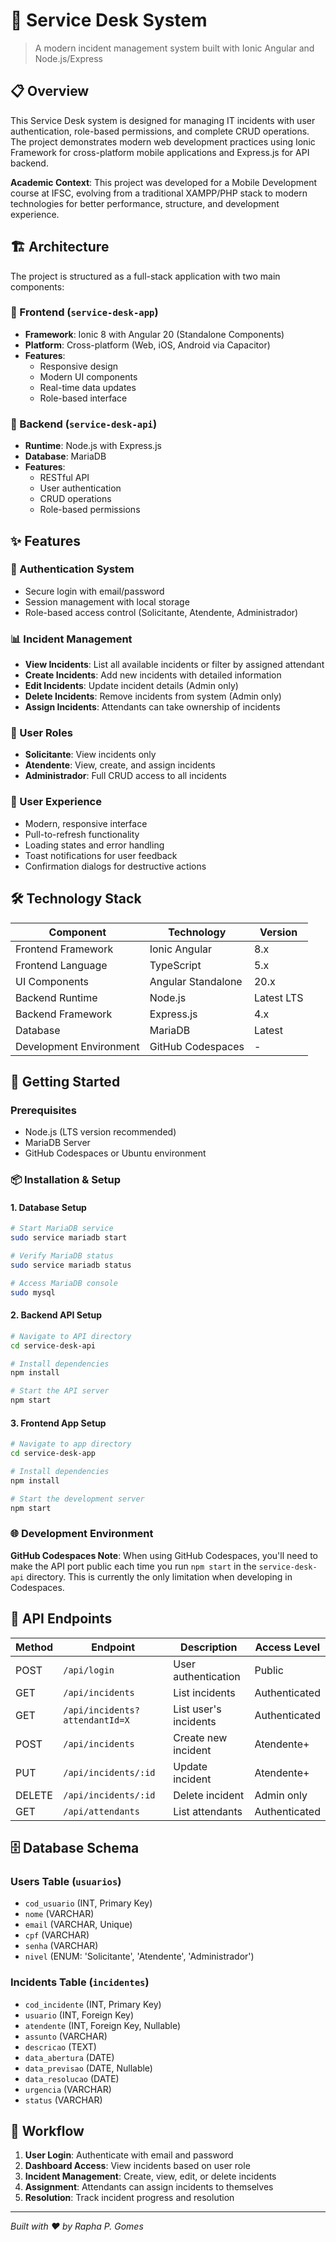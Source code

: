 # 🎫 Service Desk System

> A modern incident management system built with Ionic Angular and Node.js/Express

## 📋 Overview

This Service Desk system is designed for managing IT incidents with user authentication, role-based permissions, and complete CRUD operations. The project demonstrates modern web development practices using Ionic Framework for cross-platform mobile applications and Express.js for API backend.

**Academic Context**: This project was developed for a Mobile Development course at IFSC, evolving from a traditional XAMPP/PHP stack to modern technologies for better performance, structure, and development experience.

## 🏗️ Architecture

The project is structured as a full-stack application with two main components:

### 📱 Frontend (`service-desk-app`)
- **Framework**: Ionic 8 with Angular 20 (Standalone Components)
- **Platform**: Cross-platform (Web, iOS, Android via Capacitor)
- **Features**: 
  - Responsive design
  - Modern UI components
  - Real-time data updates
  - Role-based interface

### 🔧 Backend (`service-desk-api`)
- **Runtime**: Node.js with Express.js
- **Database**: MariaDB
- **Features**:
  - RESTful API
  - User authentication
  - CRUD operations
  - Role-based permissions

## ✨ Features

### 🔐 Authentication System
- Secure login with email/password
- Session management with local storage
- Role-based access control (Solicitante, Atendente, Administrador)

### 📊 Incident Management
- **View Incidents**: List all available incidents or filter by assigned attendant
- **Create Incidents**: Add new incidents with detailed information
- **Edit Incidents**: Update incident details (Admin only)
- **Delete Incidents**: Remove incidents from system (Admin only)
- **Assign Incidents**: Attendants can take ownership of incidents

### 👥 User Roles
- **Solicitante**: View incidents only
- **Atendente**: View, create, and assign incidents
- **Administrador**: Full CRUD access to all incidents

### 🎨 User Experience
- Modern, responsive interface
- Pull-to-refresh functionality
- Loading states and error handling
- Toast notifications for user feedback
- Confirmation dialogs for destructive actions

## 🛠️ Technology Stack

| Component | Technology | Version |
|-----------|------------|---------|
| Frontend Framework | Ionic Angular | 8.x |
| Frontend Language | TypeScript | 5.x |
| UI Components | Angular Standalone | 20.x |
| Backend Runtime | Node.js | Latest LTS |
| Backend Framework | Express.js | 4.x |
| Database | MariaDB | Latest |
| Development Environment | GitHub Codespaces | - |

## 🚀 Getting Started

### Prerequisites
- Node.js (LTS version recommended)
- MariaDB Server
- GitHub Codespaces or Ubuntu environment

### 📦 Installation & Setup

#### 1. Database Setup
```bash
# Start MariaDB service
sudo service mariadb start

# Verify MariaDB status
sudo service mariadb status

# Access MariaDB console
sudo mysql
```

#### 2. Backend API Setup
```bash
# Navigate to API directory
cd service-desk-api

# Install dependencies
npm install

# Start the API server
npm start
```

#### 3. Frontend App Setup
```bash
# Navigate to app directory
cd service-desk-app

# Install dependencies
npm install

# Start the development server
npm start
```

### 🌐 Development Environment

**GitHub Codespaces Note**: When using GitHub Codespaces, you'll need to make the API port public each time you run `npm start` in the `service-desk-api` directory. This is currently the only limitation when developing in Codespaces.

## 📡 API Endpoints

| Method | Endpoint | Description | Access Level |
|--------|----------|-------------|--------------|
| POST | `/api/login` | User authentication | Public |
| GET | `/api/incidents` | List incidents | Authenticated |
| GET | `/api/incidents?attendantId=X` | List user's incidents | Authenticated |
| POST | `/api/incidents` | Create new incident | Atendente+ |
| PUT | `/api/incidents/:id` | Update incident | Atendente+ |
| DELETE | `/api/incidents/:id` | Delete incident | Admin only |
| GET | `/api/attendants` | List attendants | Authenticated |

## 🗄️ Database Schema

### Users Table (`usuarios`)
- `cod_usuario` (INT, Primary Key)
- `nome` (VARCHAR)
- `email` (VARCHAR, Unique)
- `cpf` (VARCHAR)
- `senha` (VARCHAR)
- `nivel` (ENUM: 'Solicitante', 'Atendente', 'Administrador')

### Incidents Table (`incidentes`)
- `cod_incidente` (INT, Primary Key)
- `usuario` (INT, Foreign Key)
- `atendente` (INT, Foreign Key, Nullable)
- `assunto` (VARCHAR)
- `descricao` (TEXT)
- `data_abertura` (DATE)
- `data_previsao` (DATE, Nullable)
- `data_resolucao` (DATE)
- `urgencia` (VARCHAR)
- `status` (VARCHAR)

## 🔄 Workflow

1. **User Login**: Authenticate with email and password
2. **Dashboard Access**: View incidents based on user role
3. **Incident Management**: Create, view, edit, or delete incidents
4. **Assignment**: Attendants can assign incidents to themselves
5. **Resolution**: Track incident progress and resolution

---

*Built with ❤️ by Rapha P. Gomes*